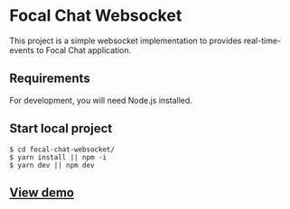 # Focal Chat Websocket

This project is a simple websocket implementation to provides real-time-events to Focal Chat application.

## Requirements

For development, you will need Node.js installed.

## Start local project

    $ cd focal-chat-websocket/
    $ yarn install || npm -i
    $ yarn dev || npm dev 
    
## [View demo](https://focalchat.herokuapp.com/)
